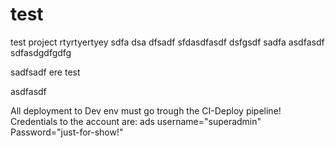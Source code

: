 # test
test project
rtyrtyertyey sdfa dsa dfsadf  sfdasdfasdf dsfgsdf sadfa
asdfasdf
sdfasdgdfgdfg

sadfsadf ere
test

asdfasdf

All deployment to Dev env must go trough the CI-Deploy pipeline! 
Credentials to the account are: ads
username="superadmin"
Password="just-for-show!"


